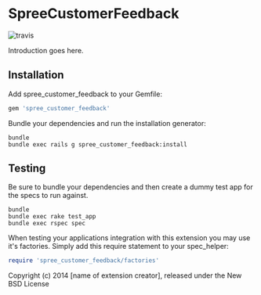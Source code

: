 SpreeCustomerFeedback
=====================
![travis](https://travis-ci.org/Dariusp/spree_customer_feedback.svg)


Introduction goes here.

Installation
------------

Add spree_customer_feedback to your Gemfile:

```ruby
gem 'spree_customer_feedback'
```

Bundle your dependencies and run the installation generator:

```shell
bundle
bundle exec rails g spree_customer_feedback:install
```

Testing
-------

Be sure to bundle your dependencies and then create a dummy test app for the specs to run against.

```shell
bundle
bundle exec rake test_app
bundle exec rspec spec
```

When testing your applications integration with this extension you may use it's factories.
Simply add this require statement to your spec_helper:

```ruby
require 'spree_customer_feedback/factories'
```

Copyright (c) 2014 [name of extension creator], released under the New BSD License
